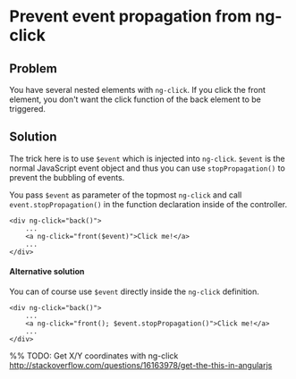 # Prevent event propagation from ng-click

## Problem

You have several nested elements with `ng-click`. If you click the front element, you don't want the click function of
the back element to be triggered.


## Solution

The trick here is to use `$event` which is injected into `ng-click`. `$event` is the normal JavaScript event object
and thus you can use `stopPropagation()` to prevent the bubbling of events.

You pass `$event` as parameter of the topmost `ng-click` and call `event.stopPropagation()` in the function declaration inside of the controller.

    <div ng-click="back()">
        ...
        <a ng-click="front($event)">Click me!</a>
        ...
    </div>


#### Alternative solution

You can of course use `$event` directly inside the `ng-click` definition.

    <div ng-click="back()">
        ...
        <a ng-click="front(); $event.stopPropagation()">Click me!</a>
        ...
    </div>


%% TODO: Get X/Y coordinates with ng-click http://stackoverflow.com/questions/16163978/get-the-this-in-angularjs

